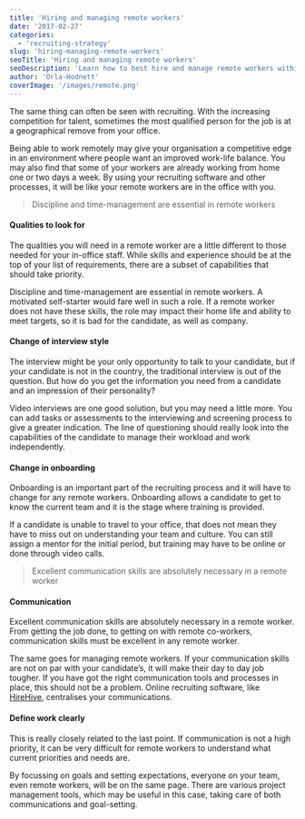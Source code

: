```yaml
---
title: 'Hiring and managing remote workers'
date: '2017-02-27'
categories:
  - 'recruiting-strategy'
slug: 'hiring-managing-remote-workers'
seoTitle: 'Hiring and managing remote workers'
seoDescription: 'Learn how to best hire and manage remote workers within your organisation with the help of recruitment software HireHive'
author: 'Orla-Hodnett'
coverImage: '/images/remote.png'
---
```


The same thing can often be seen with recruiting. With the increasing competition for talent, sometimes the most qualified person for the job is at a geographical remove from your office.

Being able to work remotely may give your organisation a competitive edge in an environment where people want an improved work-life balance. You may also find that some of your workers are already working from home one or two days a week. By using your recruiting software and other processes, it will be like your remote workers are in the office with you.

> Discipline and time-management are essential in remote workers

#### **Qualities to look for**

The qualities you will need in a remote worker are a little different to those needed for your in-office staff. While skills and experience should be at the top of your list of requirements, there are a subset of capabilities that should take priority.

Discipline and time-management are essential in remote workers. A motivated self-starter would fare well in such a role. If a remote worker does not have these skills, the role may impact their home life and ability to meet targets, so it is bad for the candidate, as well as company.

#### **Change of interview style**

The interview might be your only opportunity to talk to your candidate, but if your candidate is not in the country, the traditional interview is out of the question. But how do you get the information you need from a candidate and an impression of their personality?

Video interviews are one good solution, but you may need a little more. You can add tasks or assessments to the interviewing and screening process to give a greater indication. The line of questioning should really look into the capabilities of the candidate to manage their workload and work independently.

#### **Change in onboarding**

Onboarding is an important part of the recruiting process and it will have to change for any remote workers. Onboarding allows a candidate to get to know the current team and it is the stage where training is provided.

If a candidate is unable to travel to your office, that does not mean they have to miss out on understanding your team and culture. You can still assign a mentor for the initial period, but training may have to be online or done through video calls.

> Excellent communication skills are absolutely necessary in a remote worker

#### **Communication**

Excellent communication skills are absolutely necessary in a remote worker. From getting the job done, to getting on with remote co-workers, communication skills must be excellent in any remote worker.

The same goes for managing remote workers. If your communication skills are not on par with your candidate’s, it will make their day to day job tougher. If you have got the right communication tools and processes in place, this should not be a problem. Online recruiting software, like [HireHive](http://hirehive.io), centralises your communications.

#### **Define work clearly**

This is really closely related to the last point. If communication is not a high priority, it can be very difficult for remote workers to understand what current priorities and needs are.

By focussing on goals and setting expectations, everyone on your team, even remote workers, will be on the same page. There are various project management tools, which may be useful in this case, taking care of both communications and goal-setting.
